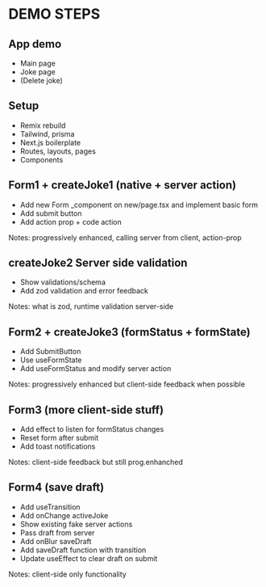 # DEMO STEPS

## App demo

- Main page
- Joke page
- (Delete joke)

## Setup

- Remix rebuild
- Tailwind, prisma
- Next.js boilerplate
- Routes, layouts, pages
- Components

## Form1 + createJoke1 (native + server action)

- Add new Form _component on new/page.tsx and implement basic form
- Add submit button
- Add action prop + code action

Notes: progressively enhanced, calling server from client, action-prop

## createJoke2 Server side validation

- Show validations/schema
- Add zod validation and error feedback

Notes: what is zod, runtime validation server-side

## Form2 + createJoke3 (formStatus + formState)

- Add SubmitButton
- Use useFormState
- Add useFormStatus and modify server action

Notes: progressively enhanced but client-side feedback when possible

## Form3 (more client-side stuff)

- Add effect to listen for formStatus changes
- Reset form after submit
- Add toast notifications

Notes: client-side feedback but still prog.enhanched

## Form4 (save draft)

- Add useTransition
- Add onChange activeJoke
- Show existing fake server actions
- Pass draft from server
- Add onBlur saveDraft
- Add saveDraft function with transition
- Update useEffect to clear draft on submit

Notes: client-side only functionality
